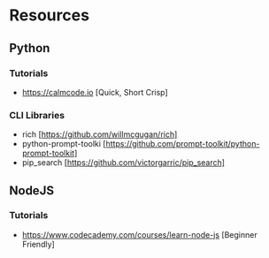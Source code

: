 # Resources 

## Python
### Tutorials
* https://calmcode.io [Quick, Short Crisp]

### CLI Libraries
* rich [https://github.com/willmcgugan/rich]
* python-prompt-toolki [https://github.com/prompt-toolkit/python-prompt-toolkit]
* pip_search [https://github.com/victorgarric/pip_search]


## NodeJS
### Tutorials
* https://www.codecademy.com/courses/learn-node-js [Beginner Friendly]
